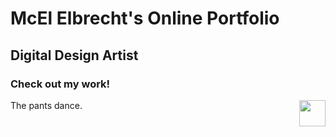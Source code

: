 <h1>McEl Elbrecht's Online Portfolio</h1>

<h2>Digital Design Artist</h2>

<h3>Check out my work!</h3>

<p><img src="https://media.giphy.com/media/csWKUcszmgFTMt3CI0/giphy.gif" style="float:right;width:42px;height:42px;">
The pants dance.</p>
